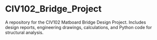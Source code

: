 # CIV102_Bridge_Project
A repository for the CIV102 Matboard Bridge Design Project. Includes design reports, engineering drawings, calculations, and Python code for structural analysis.
